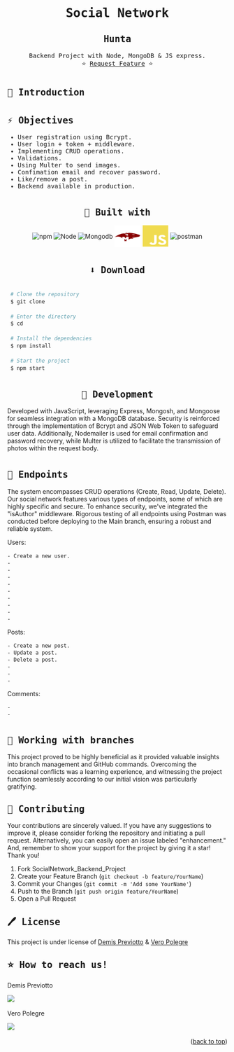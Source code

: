 <a name="readme-top"></a>

<h1 align="center"><samp>Social Network</samp></h1>

<h2 align="center"><samp>Hunta</samp></h2>
  <p align="center"><samp>
    Backend Project with Node, MongoDB & JS express.
    <br /> 
    ⭐
    <a href="https://github.com/VeroPolegre/Aether-E-Commerce_Backend_Project
/issues">Request Feature</a>
    ⭐
    <br />
    
  </samp></p>
  
# <h2><samp> 💬 Introduction  </samp></h2>


# <h2><samp> ⚡ Objectives  </samp></h2>
<samp>
  
- User registration using Bcrypt.
- User login + token + middleware.
- Implementing CRUD operations.
- Validations.
- Using Multer to send images.
- Confimation email and recover password.
- Like/remove a post.
- Backend available in production.
  
</samp>

# <h2 align="center"><samp> 🔧 Built with </samp></h2>

<p align="center">
<img align="center" alt="npm" height="50" width="60" src="https://cdn.jsdelivr.net/gh/devicons/devicon/icons/npm/npm-original-wordmark.svg">
<img align="center" alt="Node" height="50" width="60" src="https://cdn.jsdelivr.net/gh/devicons/devicon/icons/nodejs/nodejs-original.svg">
<img align="center" alt="Mongodb" height="50" width="60" src="https://cdn.jsdelivr.net/gh/devicons/devicon/icons/mongodb/mongodb-original-wordmark.svg">
<img align="center" alt="Mongoose" height="50" width="60" src="https://raw.githubusercontent.com/github/explore/80688e429a7d4ef2fca1e82350fe8e3517d3494d/topics/mongoose/mongoose.png">
<img align="center" alt="JS" height="50" width="60" src="https://raw.githubusercontent.com/devicons/devicon/master/icons/javascript/javascript-plain.svg">
<img align="center" alt="postman" height="50" width="50" src="https://github.com/VeroPolegre/Aether-E-Commerce_Backend_Project/assets/145065743/c9dc674c-39ab-4e2b-9142-0ca9f1155753">


</p>


# <h2 align="center"><samp>  ⬇️ Download  </samp></h2>

```bash

 # Clone the repository
 $ git clone 
 
 # Enter the directory
 $ cd 

 # Install the dependencies
 $ npm install

 # Start the project
 $ npm start 

```

# <h2 align="center"><samp>  🚀 Development  </samp></h2>

Developed with JavaScript, leveraging Express, Mongosh, and Mongoose for seamless integration with a MongoDB database. Security is reinforced through the implementation of Bcrypt and JSON Web Token to safeguard user data. Additionally, Nodemailer is used for email confirmation and password recovery, while Multer is utilized to facilitate the transmission of photos within the request body.

# <h2><samp> 🎯 Endpoints  </samp></h2>

The system encompasses CRUD operations (Create, Read, Update, Delete). Our social network features various types of endpoints, some of which are highly specific and secure. To enhance security, we've integrated the "isAuthor" middleware. Rigorous testing of all endpoints using Postman was conducted before deploying to the Main branch, ensuring a robust and reliable system.

Users:

    - Create a new user.
    - 
    - 
    - 
    - 
    - 
    - 
    -
    -
    -

Posts:

    - Create a new post.
    - Update a post.
    - Delete a post.
    - 
    - 
    - 
Comments:

    - 
    - 


# <h2><samp>👥 Working with branches </samp></h2>

This project proved to be highly beneficial as it provided valuable insights into branch management and GitHub commands. Overcoming the occasional conflicts was a learning experience, and witnessing the project function seamlessly according to our initial vision was particularly gratifying.

## <h2><samp>🤝 Contributing </samp></h2>

Your contributions are sincerely valued. If you have any suggestions to improve it, please consider forking the repository and initiating a pull request. Alternatively, you can easily open an issue labeled "enhancement." And, remember to show your support for the project by giving it a star! Thank you!

1. Fork SocialNetwork_Backend_Project
2. Create your Feature Branch (`git checkout -b feature/YourName`)
3. Commit your Changes (`git commit -m 'Add some YourName'`)
4. Push to the Branch (`git push origin feature/YourName`)
5. Open a Pull Request


## <h2><samp>🖊️ License </samp></h2>

This project is under license of [Demis Previotto](https://github.com/demispreviotto) & [Vero Polegre](https://github.com/VeroPolegre)

### <h2><samp>⭐️ How to reach us! </samp></h2>
Demis Previotto

<a href="https://www.linkedin.com/in/demispreviotto/" target="_blank"><img src="https://img.shields.io/badge/-LinkedIn-%230077B5?style=for-the-badge&logo=linkedin&logoColor=white" target="_blank"></a>

Vero Polegre

<a href="https://www.linkedin.com/in/veronica-polegre/" target="_blank"><img src="https://img.shields.io/badge/-LinkedIn-%230077B5?style=for-the-badge&logo=linkedin&logoColor=white" target="_blank"></a>

<p align="right">(<a href="#readme-top">back to top</a>)</p>
